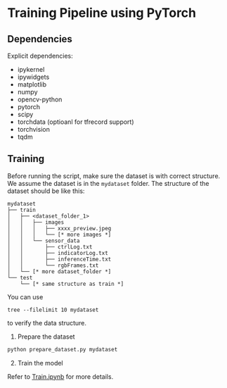 # Training Pipeline using PyTorch

## Dependencies

Explicit dependencies:

- ipykernel
- ipywidgets
- matplotlib
- numpy
- opencv-python
- pytorch
- scipy
- torchdata (optioanl for tfrecord support)
- torchvision
- tqdm

## Training

Before running the script, make sure the dataset is with correct structure. We assume the dataset is in the `mydataset` folder. The structure of the dataset should be like this:

```
mydataset
├── train
│   ├── <dataset_folder_1>
│   │   ├── images
│   │   │   ├── xxxx_preview.jpeg
│   │   │   └── [* more images *]
│   │   └── sensor_data
│   │       ├── ctrlLog.txt
│   │       ├── indicatorLog.txt
│   │       ├── inferenceTime.txt
│   │       └── rgbFrames.txt
│   └── [* more dataset_folder *]
└── test
    └── [* same structure as train *]
```

You can use

```
tree --filelimit 10 mydataset
```

to verify the data structure.


1. Prepare the dataset

```bash
python prepare_dataset.py mydataset
```

2. Train the model

Refer to [Train.ipynb](Train.ipynb) for more details.
